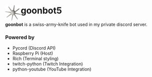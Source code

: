 # goonbot5 <a href="logo"><img src="docs\assets\karambwan_logo.png" align="left" height="50" width="50" ></a>

**goonbot** is a swiss-army-knife bot used in my private discord server.

### Powered by
- Pycord (Discord API)
- Raspberry Pi (Host)
- Rich (Terminal styling)
- twitch-python (Twitch Integration)
- python-youtube (YouTube Integration)